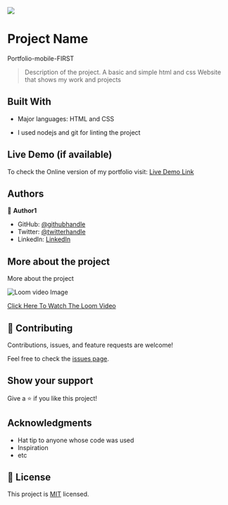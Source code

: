 ![](https://img.shields.io/badge/Microverse-blueviolet)

# Project Name
Portfolio-mobile-FIRST
> Description of the project.
A basic and simple html and css Website that shows my work and projects 

## Built With

- Major languages: HTML and CSS

- I used nodejs and git for linting the project

## Live Demo (if available)
To check the Online version of 
my portfolio visit: [Live Demo Link](https://ramaunspoken.github.io/Portfolio-First-Mobile/)


## Authors

👤 **Author1**

- GitHub: [@githubhandle](https://github.com/Ramaunspoken)
- Twitter: [@twitterhandle](https://twitter.com/AmosMai0877)
- LinkedIn: [LinkedIn](https://www.linkedin.com/in/amos-maina-514702248/)

## More about the project
More about the project

![Loom video Image](https://user-images.githubusercontent.com/108424978/202722331-224e505f-4fd8-4d0c-935b-5c94fdcd463e.png)

[Click Here To Watch The Loom Video](https://www.loom.com/share/1606e974cf024ff5bd899df9e8078bd4)



## 🤝 Contributing

Contributions, issues, and feature requests are welcome!

Feel free to check the [issues page](../../issues/).

## Show your support

Give a ⭐️ if you like this project!

## Acknowledgments

- Hat tip to anyone whose code was used
- Inspiration
- etc

## 📝 License

This project is [MIT](./LICENSE) licensed.

